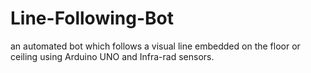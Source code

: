 # Line-Following-Bot
an automated bot which follows a visual line embedded on the floor or ceiling using Arduino UNO and Infra-rad sensors.
